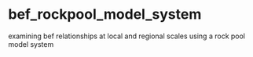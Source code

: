 # bef_rockpool_model_system
examining bef relationships at local and regional scales using a rock pool model system

